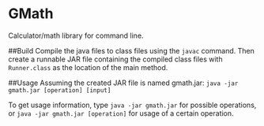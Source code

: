 # GMath
Calculator/math library for command line.

##Build
Compile the java files to class files using the `javac` command. Then create a runnable JAR file containing the compiled class files with `Runner.class` as the location of the main method.

##Usage
Assuming the created JAR file is named gmath.jar:
`java -jar gmath.jar [operation] [input]`

To get usage information, type
`java -jar gmath.jar`
for possible operations, or
`java -jar gmath.jar [operation]`
for usage of a certain operation.
